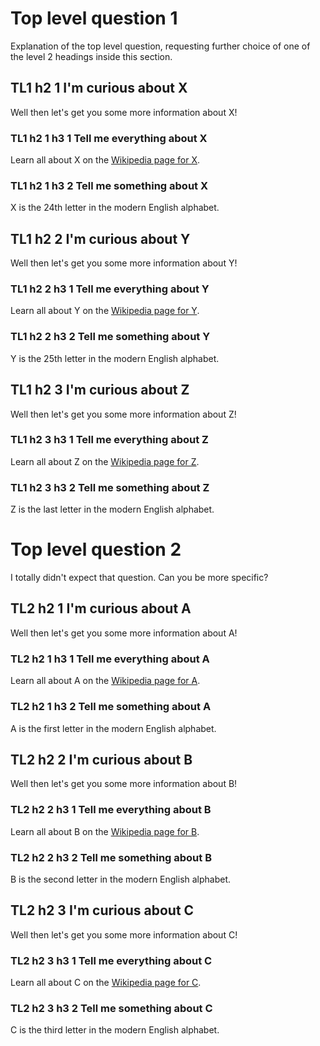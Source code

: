 # Top level question 1

Explanation of the top level question, requesting further choice of one of the level 2 headings inside this section.

## TL1 h2 1 I'm curious about X

Well then let's get you some more information about X!

### TL1 h2 1 h3 1 Tell me everything about X

Learn all about X on the [Wikipedia page for X](https://en.wikipedia.org/wiki/X).

### TL1 h2 1 h3 2 Tell me something about X

X is the 24th letter in the modern English alphabet.

## TL1 h2 2 I'm curious about Y

Well then let's get you some more information about Y!

### TL1 h2 2 h3 1 Tell me everything about Y

Learn all about Y on the [Wikipedia page for Y](https://en.wikipedia.org/wiki/Y).

### TL1 h2 2 h3 2 Tell me something about Y

Y is the 25th letter in the modern English alphabet.

## TL1 h2 3 I'm curious about Z

Well then let's get you some more information about Z!

### TL1 h2 3 h3 1 Tell me everything about Z

Learn all about Z on the [Wikipedia page for Z](https://en.wikipedia.org/wiki/Z).

### TL1 h2 3 h3 2 Tell me something about Z

Z is the last letter in the modern English alphabet.

# Top level question 2

I totally didn't expect that question. Can you be more specific?

## TL2 h2 1 I'm curious about A

Well then let's get you some more information about A!

### TL2 h2 1 h3 1 Tell me everything about A

Learn all about A on the [Wikipedia page for A](https://en.wikipedia.org/wiki/A).

### TL2 h2 1 h3 2 Tell me something about A

A is the first letter in the modern English alphabet.

## TL2 h2 2 I'm curious about B

Well then let's get you some more information about B!

### TL2 h2 2 h3 1 Tell me everything about B

Learn all about B on the [Wikipedia page for B](https://en.wikipedia.org/wiki/B).

### TL2 h2 2 h3 2 Tell me something about B

B is the second letter in the modern English alphabet.

## TL2 h2 3 I'm curious about C

Well then let's get you some more information about C!

### TL2 h2 3 h3 1 Tell me everything about C

Learn all about C on the [Wikipedia page for C](https://en.wikipedia.org/wiki/C).

### TL2 h2 3 h3 2 Tell me something about C

C is the third letter in the modern English alphabet.
